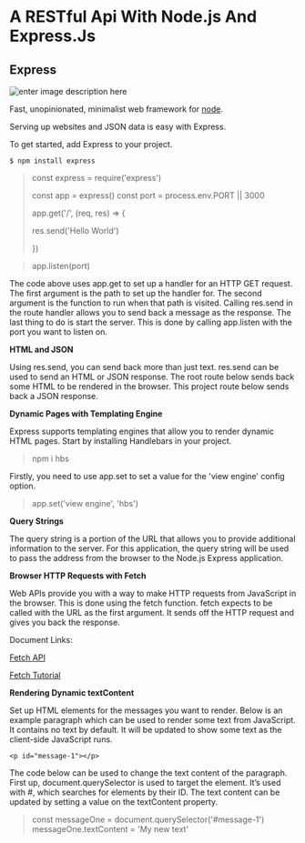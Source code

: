 # A RESTful Api With Node.js And Express.Js

## Express
![enter image description here](https://i.cloudup.com/zfY6lL7eFa-3000x3000.png)

Fast, unopinionated, minimalist web framework for [node](http://nodejs.org/).

Serving up websites and JSON data is easy with Express.

To get started, add Express to your project. 

    $ npm install express

>  const  express  =  require('express')
> 
> const  app  =  express()
> const port = process.env.PORT || 3000
> 
> app.get('/',   (req,  res) => {
> 
>  res.send('Hello World')
> 
> })

> app.listen(port)


The code above uses app.get to set up a handler for an HTTP GET request. The first argument is the path to set up the handler for. The second argument is the function to run when that path is visited. Calling res.send in the route handler allows you to send back a message as the response.  The last thing to do is start the server. This is done by calling app.listen with the port you want to listen on. 

**HTML and JSON**

Using res.send, you can send back more than just text. res.send can be used to send an HTML or JSON response. The root route below sends back some HTML to be rendered in the browser. This project route below sends back a JSON response. 
 
  **Dynamic Pages with Templating Engine**
  
Express supports templating engines that allow you to render dynamic HTML pages. 
Start by installing Handlebars in your project. 

> npm i hbs

Firstly, you need to use app.set to set a value for the 'view engine' config option. 

> app.set('view engine', 'hbs')

**Query Strings** 

The query string is a portion of the URL that allows you to provide additional information to the server. For this application, the query string will be used to pass the address from the browser to the Node.js Express application. 

 **Browser HTTP Requests with Fetch** 
 
Web APIs provide you with a way to make HTTP requests from JavaScript in the browser. This is done using the fetch function. fetch expects to be called with the URL as the first argument. It sends off the HTTP request and gives you back the response. 
 
 Document Links:
 
 [Fetch API](https://developer.mozilla.org/en-US/docs/Web/API/Fetch_API)
 
 [Fetch Tutorial](https://developers.google.com/web/updates/2015/03/introduction-to-fetch)

**Rendering Dynamic textContent**

Set up HTML elements for the messages you want to render. Below is an example paragraph which can be used to render some text from JavaScript. It contains no text by default. It will be updated to show some text as the client-side JavaScript runs. 

    <p id="message-1"></p>
The code below can be used to change the text content of the paragraph. First up, document.querySelector is used to target the element. It’s used with #, which searches for elements by their ID. The text content can be updated by setting a value on the textContent property. 

  

> const messageOne = document.querySelector('#message-1')   
> messageOne.textContent = 'My new text'


 
